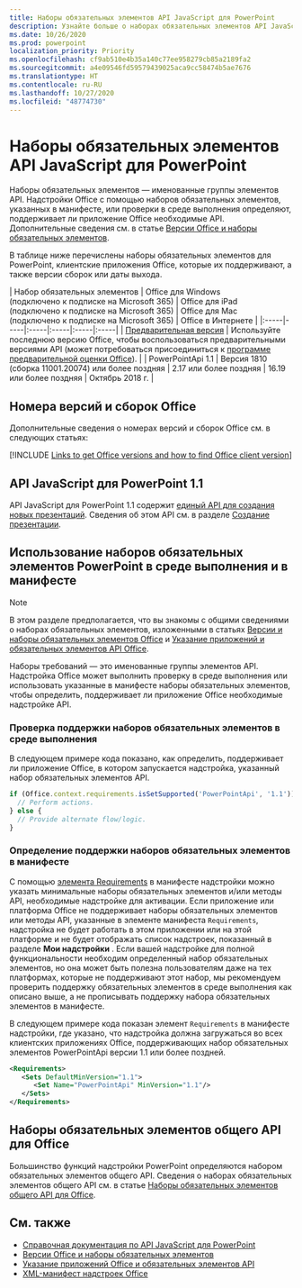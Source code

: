 ```yaml
---
title: Наборы обязательных элементов API JavaScript для PowerPoint
description: Узнайте больше о наборах обязательных элементов API JavaScript для PowerPoint
ms.date: 10/26/2020
ms.prod: powerpoint
localization_priority: Priority
ms.openlocfilehash: cf9ab510e4b35a140c77ee958279cb85a2189fa2
ms.sourcegitcommit: a4e09546fd59579439025aca9cc58474b5ae7676
ms.translationtype: HT
ms.contentlocale: ru-RU
ms.lasthandoff: 10/27/2020
ms.locfileid: "48774730"
---
```

# <a name="powerpoint-javascript-api-requirement-sets"></a>Наборы обязательных элементов API JavaScript для PowerPoint

Наборы обязательных элементов — именованные группы элементов API. Надстройки Office с помощью наборов обязательных элементов, указанных в манифесте, или проверки в среде выполнения определяют, поддерживает ли приложение Office необходимые API. Дополнительные сведения см. в статье [Версии Office и наборы обязательных элементов](../../develop/office-versions-and-requirement-sets.md).

В таблице ниже перечислены наборы обязательных элементов для PowerPoint, клиентские приложения Office, которые их поддерживают, а также версии сборок или даты выхода.

|  Набор обязательных элементов  |  Office для Windows<br>(подключено к подписке на Microsoft 365)  |  Office для iPad<br>(подключено к подписке на Microsoft 365)  |  Office для Mac<br>(подключено к подписке на Microsoft 365)  | Office в Интернете |
|:-----|-----|:-----|:-----|:-----|:-----|
| [Предварительная версия](powerpoint-preview-apis.md)  | Используйте последнюю версию Office, чтобы воспользоваться предварительными версиями API (может потребоваться присоединиться к [программе предварительной оценки Office](https://insider.office.com)). |
| PowerPointApi 1.1 | Версия 1810 (сборка 11001.20074) или более поздняя | 2.17 или более поздняя | 16.19 или более поздняя | Октябрь 2018 г. |

## <a name="office-versions-and-build-numbers"></a>Номера версий и сборок Office

Дополнительные сведения о номерах версий и сборок Office см. в следующих статьях:

[!INCLUDE [Links to get Office versions and how to find Office client version](../../includes/links-get-office-versions-builds.md)]

## <a name="powerpoint-javascript-api-11"></a>API JavaScript для PowerPoint 1.1

API JavaScript для PowerPoint 1.1 содержит [единый API для создания новых презентаций](/javascript/api/powerpoint#powerpoint-createpresentation-base64file-). Сведения об этом API см. в разделе [Создание презентации](../../powerpoint/powerpoint-add-ins.md#create-a-presentation).

## <a name="how-to-use-powerpoint-requirement-sets-at-runtime-and-in-the-manifest"></a>Использование наборов обязательных элементов PowerPoint в среде выполнения и в манифесте

> [!NOTE]
> В этом разделе предполагается, что вы знакомы с общими сведениями о наборах обязательных элементов, изложенными в статьях [Версии и наборы обязательных элементов Office](../../develop/office-versions-and-requirement-sets.md) и [Указание приложений и обязательных элементов API Office](../../develop/specify-office-hosts-and-api-requirements.md).

Наборы требований — это именованные группы элементов API. Надстройка Office может выполнить проверку в среде выполнения или использовать указанные в манифесте наборы обязательных элементов, чтобы определить, поддерживает ли приложение Office необходимые надстройке API.

### <a name="checking-for-requirement-set-support-at-runtime"></a>Проверка поддержки наборов обязательных элементов в среде выполнения

В следующем примере кода показано, как определить, поддерживает ли приложение Office, в котором запускается надстройка, указанный набор обязательных элементов API.

```js
if (Office.context.requirements.isSetSupported('PowerPointApi', '1.1')) {
  // Perform actions.
} else {
  // Provide alternate flow/logic.
}
```

### <a name="defining-requirement-set-support-in-the-manifest"></a>Определение поддержки наборов обязательных элементов в манифесте

С помощью [элемента Requirements](../manifest/requirements.md) в манифесте надстройки можно указать минимальные наборы обязательных элементов и/или методы API, необходимые надстройке для активации. Если приложение или платформа Office не поддерживает наборы обязательных элементов или методы API, указанные в элементе манифеста `Requirements`, надстройка не будет работать в этом приложении или на этой платформе и не будет отображать список надстроек, показанный в разделе **Мои надстройки** . Если вашей надстройке для полной функциональности необходим определенный набор обязательных элементов, но она может быть полезна пользователям даже на тех платформах, которые не поддерживают этот набор, мы рекомендуем проверить поддержку обязательных элементов в среде выполнения как описано выше, а не прописывать поддержку набора обязательных элементов в манифесте.

В следующем примере кода показан элемент `Requirements` в манифесте надстройки, где указано, что надстройка должна загружаться во всех клиентских приложениях Office, поддерживающих набор обязательных элементов PowerPointApi версии 1.1 или более поздней.

```xml
<Requirements>
   <Sets DefaultMinVersion="1.1">
      <Set Name="PowerPointApi" MinVersion="1.1"/>
   </Sets>
</Requirements>
```

## <a name="office-common-api-requirement-sets"></a>Наборы обязательных элементов общего API для Office

Большинство функций надстройки PowerPoint определяются набором обязательных элементов общего API. Сведения о наборах обязательных элементов общего API см. в статье [Наборы обязательных элементов общего API для Office](office-add-in-requirement-sets.md).

## <a name="see-also"></a>См. также

- [Справочная документация по API JavaScript для PowerPoint](/javascript/api/powerpoint)
- [Версии Office и наборы обязательных элементов](../../develop/office-versions-and-requirement-sets.md)
- [Указание приложений Office и обязательных элементов API](../../develop/specify-office-hosts-and-api-requirements.md)
- [XML-манифест надстроек Office](../../develop/add-in-manifests.md)

